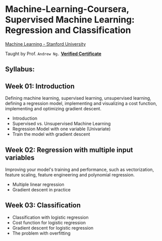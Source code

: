 # Machine-Learning-Coursera, Supervised Machine Learning: Regression and Classification
[Machine Learning - Stanford University](https://www.coursera.org/learn/machine-learning)

Taught by Prof. `Andrew Ng.` 
[**Verified Certificate**]( https://coursera.org/share/0a8014e4232ed0dd8c1e757bec5f5d0f)


## Syllabus:

## Week 01: Introduction
Defining machine learning, supervised learning, unsupervised learning, defining a regression model, implementing and visualizing a cost function, implementing and optimizing gradient descent.
- Introduction
- Supervised vs. Unsupervised Machine Learning
- Regression Model with one variable (Univariate)
- Train the model with gradient descent
## Week 02: Regression with multiple input variables
Improving your model's training and performance, such as vectorization, feature scaling, feature engineering and polynomial regression.
- Multiple linear regression
- Gradient descent in practice
## Week 03: Classification
- Classification with logistic regression
- Cost function for logistic regression
- Gradient descent for logistic regression
- The problem with overfitting